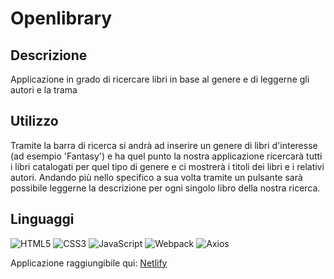 # Openlibrary

## Descrizione

Applicazione in grado di ricercare libri in base al genere e di leggerne gli autori e la trama

## Utilizzo
 
Tramite la barra di ricerca si andrà ad inserire un genere di libri d'interesse (ad esempio 'Fantasy') e ha quel punto la nostra applicazione ricercarà tutti i libri catalogati per quel tipo di genere e ci mostrerà i titoli dei libri e i relativi autori. Andando più nello specifico a sua volta tramite un pulsante sarà possibile leggerne la descrizione per ogni singolo libro della nostra ricerca.

## Linguaggi

![HTML5](https://img.shields.io/badge/html5-%23E34F26.svg?style=for-the-badge&logo=html5&logoColor=white)
![CSS3](https://img.shields.io/badge/css3-%231572B6.svg?style=for-the-badge&logo=css3&logoColor=white)
![JavaScript](https://img.shields.io/badge/javascript-%23323330.svg?style=for-the-badge&logo=javascript&logoColor=%23F7DF1E)
![Webpack](https://img.shields.io/badge/webpack-%238DD6F9.svg?style=for-the-badge&logo=webpack&logoColor=black)
![Axios](https://img.shields.io/badge/axios-6423e2.svg?style=for-the-badge&logo=axios&logoColor=white)

Applicazione raggiungibile qui: <a href="https://willowy-pika-e062af.netlify.app">Netlify</a>

